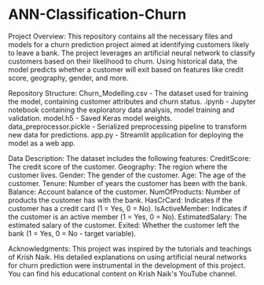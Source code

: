 # ANN-Classification-Churn

Project Overview:
This repository contains all the necessary files and models for a churn prediction project aimed at identifying customers likely to leave a bank. The project leverages an artificial neural network to classify customers based on their likelihood to churn. Using historical data, the model predicts whether a customer will exit based on features like credit score, geography, gender, and more.

Repository Structure:
Churn_Modelling.csv - The dataset used for training the model, containing customer attributes and churn status.
.ipynb - Jupyter notebook containing the exploratory data analysis, model training and validation.
model.h5 - Saved Keras model weights.
data_preprocessor.pickle - Serialized preprocessing pipeline to transform new data for predictions.
app.py - Streamlit application for deploying the model as a web app.

Data Description:
The dataset includes the following features:
CreditScore: The credit score of the customer.
Geography: The region where the customer lives.
Gender: The gender of the customer.
Age: The age of the customer.
Tenure: Number of years the customer has been with the bank.
Balance: Account balance of the customer.
NumOfProducts: Number of products the customer has with the bank.
HasCrCard: Indicates if the customer has a credit card (1 = Yes, 0 = No).
IsActiveMember: Indicates if the customer is an active member (1 = Yes, 0 = No).
EstimatedSalary: The estimated salary of the customer.
Exited: Whether the customer left the bank (1 = Yes, 0 = No - target variable).

Acknowledgments:
This project was inspired by the tutorials and teachings of Krish Naik. His detailed explanations on using artificial neural networks for churn prediction were instrumental in the development of this project. You can find his educational content on Krish Naik's YouTube channel.
